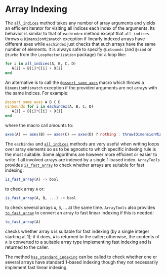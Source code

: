 # Array Indexing

The [`all_indices`](@ref) method takes any number of array arguments and yields
an efficient iterator for visiting all indices each index of the arguments. Its
behavior is similar to that of `eachindex` method except that `all_indices`
throws a `DimensionMismatch` exception if linearly indexed arrays have
different axes while `eachindex` just checks that such arrays have the same
number of elements. It is always safe to specify `@inbounds` (and `@simd` or
`@turbo` from the `LoopVectorization` package) for a loop like:

```julia
for i in all_indices(A, B, C, D)
   A[i] = B[i]*C[i] + D[i]
end
```

An alternative is to call the [`@assert_same_axes`](@ref) macro which throws a
`DimensionMismatch` exception if the provided arguments are not arrays with the
same indices. For example:

```julia
@assert_same_axes A B C D
@inbounds for i in eachindex(A, B, C, D)
   A[i] = B[i]*C[i] + D[i]
end
```

where the macro call amounts to:
```julia
axes(A) == axes(B) == axes(C) == axes(D) ? nothing : throw(DimensionMismatch("..."))
```

The `eachindex` and [`all_indices`](@ref) methods are very useful when writing
loops over array elements so as to be agnostic to which specific indexing rule
is the most suitable. Some algorithms are however more efficient or easier to
write if all involved arrays are indexed by a single 1-based index.
`ArrayTools` provides [`is_fast_array`](@ref) to check whether arrays are
suitable for fast indexing:

```julia
is_fast_array(A) -> bool
```

to check array `A` or:

```julia
is_fast_array(A, B, ...) -> bool
```

to check several arrays `A`, `B`, ... at the same time. `ArrayTools` also
provides [`to_fast_array`](@ref) to convert an array to fast linear indexing if
this is needed:

```julia
to_fast_array(A)
```

checks whether array `A` is suitable for fast indexing (by a single integer
starting at 1); if it does, `A` is returned to the caller; otherwise, the
contents of `A` is converted to a suitable array type implementing fast
indexing and is returned to the caller.

The method [`has_standard_indexing`](@ref) can be called to check whether one
or several arrays have standard 1-based indexing though they not necessarily
implement fast linear indexing.
